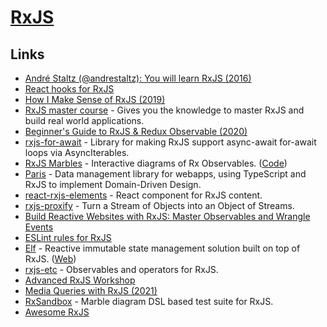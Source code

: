 # [RxJS](https://github.com/ReactiveX/rxjs)

## Links

- [André Staltz (@andrestaltz): You will learn RxJS (2016)](https://www.youtube.com/watch?v=uQ1zhJHclvs)
- [React hooks for RxJS](https://github.com/LeetCode-OpenSource/rxjs-hooks)
- [How I Make Sense of RxJS (2019)](https://dev.to/laurieontech/how-i-make-sense-of-rxjs-5d3g)
- [RxJS master course](https://ultimatecourses.com/courses/rxjs) - Gives you the knowledge to master RxJS and build real world applications.
- [Beginner's Guide to RxJS & Redux Observable (2020)](https://www.freecodecamp.org/news/beginners-guide-to-rxjs-redux-observables/)
- [rxjs-for-await](https://github.com/benlesh/rxjs-for-await) - Library for making RxJS support async-await for-await loops via AsyncIterables.
- [RxJS Marbles](https://rxmarbles.com/) - Interactive diagrams of Rx Observables. ([Code](https://github.com/staltz/rxmarbles))
- [Paris](https://github.com/microsoft/paris) - Data management library for webapps, using TypeScript and RxJS to implement Domain-Driven Design.
- [react-rxjs-elements](https://github.com/kosich/react-rxjs-elements) - React component for RxJS content.
- [rxjs-proxify](https://github.com/kosich/rxjs-proxify) - Turn a Stream of Objects into an Object of Streams.
- [Build Reactive Websites with RxJS: Master Observables and Wrangle Events](https://pragprog.com/titles/rkrxjs/build-reactive-websites-with-rxjs/)
- [ESLint rules for RxJS](https://github.com/cartant/eslint-plugin-rxjs)
- [Elf](https://github.com/ngneat/elf) - Reactive immutable state management solution built on top of RxJS. ([Web](https://ngneat.github.io/elf/))
- [rxjs-etc](https://github.com/cartant/rxjs-etc) - Observables and operators for RxJS.
- [Advanced RxJS Workshop](https://github.com/blove/advanced-rxjs)
- [Media Queries with RxJS (2021)](https://notiz.dev/blog/media-observable)
- [RxSandbox](https://github.com/kwonoj/rx-sandbox) - Marble diagram DSL based test suite for RxJS.
- [Awesome RxJS](https://github.com/ichpuchtli/awesome-rxjs)
